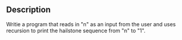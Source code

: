 ## Description
Writie a program that reads in "n" as an input from the user and uses recursion to print the hailstone sequence from "n" to "1". 
